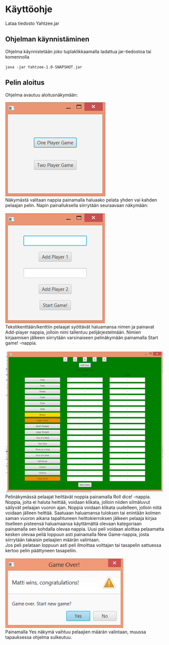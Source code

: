 
# Käyttöohje

Lataa tiedosto Yahtzee.jar

## Ohjelman käynnistäminen

Ohjelma käynnistetään joko tuplaklikkaamalla ladattua jar-tiedostoa tai komennolla

`java -jar Yahtzee-1.0-SNAPSHOT.jar`

## Pelin aloitus

Ohjelma avautuu aloitusnäkymään:<br/>

<img src="https://github.com/Hiisable/ot-harjoitustyo/blob/master/dokumentointi/kuvat/Aloitusn%C3%A4kym%C3%A4.png">
<br/>
Näkymästä valitaan nappia painamalla haluaako pelata yhden vai kahden pelaajan pelin. Napin painalluksella siirrytään seuraavaan näkymään:<br/>
<br/>
<img src="https://github.com/Hiisable/ot-harjoitustyo/blob/master/dokumentointi/kuvat/Nimenkirjausn%C3%A4kym%C3%A4.png">
<br/>
Tekstikenttään/kenttiin pelaajat syöttävät haluamansa nimen ja painavat Add-player nappia, jolloin nimi tallentuu pelijärjestelmään. 
Nimien kirjaamisen jälkeen siirrytään varsinaiseen pelinäkymään painamalla Start game! -nappia.<br/>
<br/>
<img src="https://github.com/Hiisable/ot-harjoitustyo/blob/master/dokumentointi/kuvat/Pelinakyma.jpg">
<br/>
Pelinäkymässä pelaajat heittävät noppia painamalla Roll dice! -nappia. Noppia, joita ei haluta heittää, voidaan klikata, 
jolloin niiden silmäluvut säilyvät pelaajan vuoron ajan. Noppia voidaan klikata uudelleen, jolloin niitä voidaan jälleen heittää. 
Saatuaan haluamansa tuloksen tai enintään kolmen saman vuoron aikana tapahtuneen heittokierroksen jälkeen pelaaja
kirjaa itselleen pisteensä haluamaansa käyttämättä olevaan kategoriaan painamalla sen kohdalla olevaa nappia. Uusi peli voidaan
aloittaa pelaamatta kesken olevaa peliä loppuun asti painamalla New Game-nappia, josta siirrytään takaisin pelaajien määrän valintaan.
<br/>
Jos peli pelataan loppuun asti peli ilmoittaa voittajan tai tasapelin sattuessa kertoo pelin päättyneen tasapeliin.
<br/>
<br/>
<img src="https://github.com/Hiisable/ot-harjoitustyo/blob/master/dokumentointi/kuvat/GameOver.png">
<br/>
Painamalla Yes näkymä vaihtuu pelaajien määrän valintaan, muussa tapauksessa ohjelma sulkeutuu.
